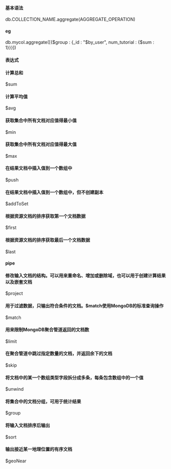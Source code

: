 #### 基本语法
db.COLLECTION_NAME.aggregate(AGGREGATE_OPERATION)

#### eg
db.mycol.aggregate([{$group : {_id : "$by_user", num_tutorial : {$sum : 1}}}])

#### 表达式
#### 计算总和
$sum

#### 计算平均值
$avg

#### 获取集合中所有文档对应值得最小值
$min

#### 获取集合中所有文档对应值得最大值
$max

#### 在结果文档中插入值到一个数组中
$push

#### 在结果文档中插入值到一个数组中，但不创建副本
$addToSet

#### 根据资源文档的排序获取第一个文档数据
$first

#### 根据资源文档的排序获取最后一个文档数据
$last

#### pipe
#### 修改输入文档的结构。可以用来重命名、增加或删除域，也可以用于创建计算结果以及嵌套文档
$project

#### 用于过滤数据，只输出符合条件的文档。$match使用MongoDB的标准查询操作
$match

#### 用来限制MongoDB聚合管道返回的文档数
$limit

#### 在聚合管道中跳过指定数量的文档，并返回余下的文档
$skip

#### 将文档中的某一个数组类型字段拆分成多条，每条包含数组中的一个值
$unwind

#### 将集合中的文档分组，可用于统计结果
$group

#### 将输入文档排序后输出
$sort

#### 输出接近某一地理位置的有序文档
$geoNear
